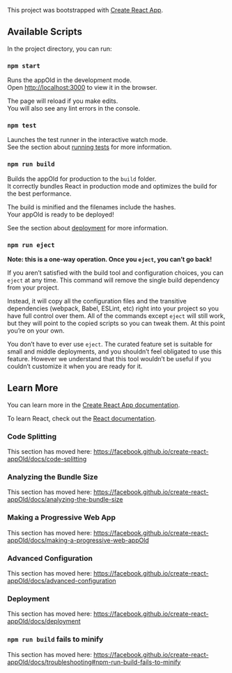 This project was bootstrapped with [Create React App](https://github.com/facebook/create-react-appOld).

## Available Scripts

In the project directory, you can run:

### `npm start`

Runs the appOld in the development mode.<br />
Open [http://localhost:3000](http://localhost:3000) to view it in the browser.

The page will reload if you make edits.<br />
You will also see any lint errors in the console.

### `npm test`

Launches the test runner in the interactive watch mode.<br />
See the section about [running tests](https://facebook.github.io/create-react-appOld/docs/running-tests) for more information.

### `npm run build`

Builds the appOld for production to the `build` folder.<br />
It correctly bundles React in production mode and optimizes the build for the best performance.

The build is minified and the filenames include the hashes.<br />
Your appOld is ready to be deployed!

See the section about [deployment](https://facebook.github.io/create-react-appOld/docs/deployment) for more information.

### `npm run eject`

**Note: this is a one-way operation. Once you `eject`, you can’t go back!**

If you aren’t satisfied with the build tool and configuration choices, you can `eject` at any time. This command will remove the single build dependency from your project.

Instead, it will copy all the configuration files and the transitive dependencies (webpack, Babel, ESLint, etc) right into your project so you have full control over them. All of the commands except `eject` will still work, but they will point to the copied scripts so you can tweak them. At this point you’re on your own.

You don’t have to ever use `eject`. The curated feature set is suitable for small and middle deployments, and you shouldn’t feel obligated to use this feature. However we understand that this tool wouldn’t be useful if you couldn’t customize it when you are ready for it.

## Learn More

You can learn more in the [Create React App documentation](https://facebook.github.io/create-react-appOld/docs/getting-started).

To learn React, check out the [React documentation](https://reactjs.org/).

### Code Splitting

This section has moved here: https://facebook.github.io/create-react-appOld/docs/code-splitting

### Analyzing the Bundle Size

This section has moved here: https://facebook.github.io/create-react-appOld/docs/analyzing-the-bundle-size

### Making a Progressive Web App

This section has moved here: https://facebook.github.io/create-react-appOld/docs/making-a-progressive-web-appOld

### Advanced Configuration

This section has moved here: https://facebook.github.io/create-react-appOld/docs/advanced-configuration

### Deployment

This section has moved here: https://facebook.github.io/create-react-appOld/docs/deployment

### `npm run build` fails to minify

This section has moved here: https://facebook.github.io/create-react-appOld/docs/troubleshooting#npm-run-build-fails-to-minify

